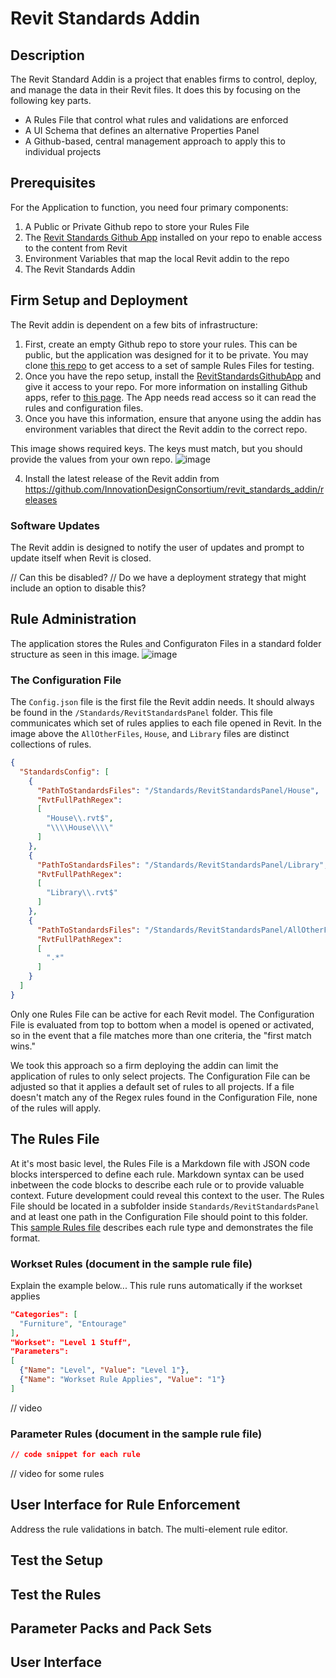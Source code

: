 # Revit Standards Addin

## Description

The Revit Standard Addin is a project that enables firms to control, deploy, and manage the data in their Revit files. It does this by focusing on the following key parts.
- A Rules File that control what rules and validations are enforced
- A UI Schema that defines an alternative Properties Panel
- A Github-based, central management approach to apply this to individual projects

## Prerequisites

For the Application to function, you need four primary components:
1. A Public or Private Github repo to store your Rules File
2. The [Revit Standards Github App](https://github.com/apps/revitstandardsgithubapp/) installed on your repo to enable access to the content from Revit
3. Environment Variables that map the local Revit addin to the repo
4. The Revit Standards Addin

## Firm Setup and Deployment

The Revit addin is dependent on a few bits of infrastructure:
1. First, create an empty Github repo to store your rules. This can be public, but the application was designed for it to be private. You may clone [this repo](https://github.com/InnovationDesignConsortium/revit_standards_addin_rule_sample/tree/main) to get access to a set of sample Rules Files for testing.
2. Once you have the repo setup, install the [RevitStandardsGithubApp](https://github.com/apps/revitstandardsgithubapp/installations/new) and give it access to your repo. For more information on installing Github apps, refer to [this page](https://docs.github.com/en/apps/using-github-apps/installing-a-github-app-from-a-third-party#installing-a-github-app). The App needs read access so it can read the rules and configuration files.
3. Once you have this information, ensure that anyone using the addin has environment variables that direct the Revit addin to the correct repo.

This image shows required keys. The keys must match, but you should provide the values from your own repo.
![image](https://github.com/user-attachments/assets/6618e2a3-4b36-452a-bbe7-a6d1319e84b0)

4. Install the latest release of the Revit addin from https://github.com/InnovationDesignConsortium/revit_standards_addin/releases

### Software Updates

The Revit addin is designed to notify the user of updates and prompt to update itself when Revit is closed. 

// Can this be disabled? 
// Do we have a deployment strategy that might include an option to disable this?

## Rule Administration
The application stores the Rules and Configuraton Files in a standard folder structure as seen in this image. 
![image](https://github.com/user-attachments/assets/3c511d64-053d-49ac-b8e9-db28eab9ccb9)

### The Configuration File

The `Config.json` file is the first file the Revit addin needs. It should always be found in the `/Standards/RevitStandardsPanel` folder. This file communicates which set of rules applies to each file opened in Revit. In the image above the `AllOtherFiles`, `House`, and `Library` files are distinct collections of rules. 

```json
{
  "StandardsConfig": [
    {
      "PathToStandardsFiles": "/Standards/RevitStandardsPanel/House",
      "RvtFullPathRegex": 
      [
        "House\\.rvt$",
        "\\\\House\\\\"
      ]
    },
    {
      "PathToStandardsFiles": "/Standards/RevitStandardsPanel/Library",
      "RvtFullPathRegex": 
      [
        "Library\\.rvt$"
      ]
    },
    {
      "PathToStandardsFiles": "/Standards/RevitStandardsPanel/AllOtherFiles",
      "RvtFullPathRegex": 
      [
        ".*"
      ]
    }
  ]
}
```

Only one Rules File can be active for each Revit model. The Configuration File is evaluated from top to bottom when a model is opened or activated, so in the event that a file matches more than one criteria, the "first match wins."

We took this approach so a firm deploying the addin can limit the application of rules to only select projects. The Configuration File can be adjusted so that it applies a default set of rules to all projects. If a file doesn't match any of the Regex rules found in the Configuration File, none of the rules will apply. 

## The Rules File
At it's most basic level, the Rules File is a Markdown file with JSON code blocks intersperced to define each rule. Markdown syntax can be used inbetween the code blocks to describe each rule or to provide valuable context. Future development could reveal this context to the user. The Rules File should be located in a subfolder inside `Standards/RevitStandardsPanel` and at least one path in the Configuration File should point to this folder. This [sample Rules file](https://github.com/InnovationDesignConsortium/revit_standards_addin_rule_sample/blob/main/Standards/RevitStandardsPanel/AllOtherFiles/rules.md) describes each rule type and demonstrates the file format.

### Workset Rules (document in the sample rule file)
Explain the example below...
This rule runs automatically if the workset applies
```json
"Categories": [
  "Furniture", "Entourage"
],
"Workset": "Level 1 Stuff",
"Parameters":
[
  {"Name": "Level", "Value": "Level 1"},
  {"Name": "Workset Rule Applies", "Value": "1"}
]
```
// video

### Parameter Rules (document in the sample rule file)
```json
// code snippet for each rule
```
// video for some rules

## User Interface for Rule Enforcement
Address the rule validations in batch. The multi-element rule editor.

## Test the Setup

## Test the Rules

## Parameter Packs and Pack Sets

## User Interface







